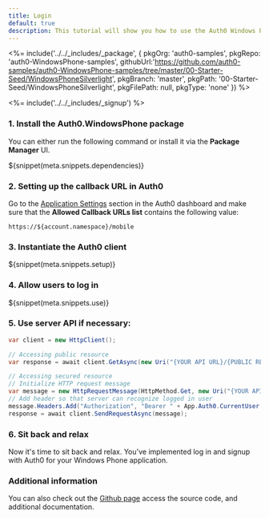 ```yaml
---
title: Login
default: true
description: This tutorial will show you how to use the Auth0 Windows Phone SDK to add authentication and authorization to your mobile app.
---
```


<%= include('../../_includes/_package', {
  pkgOrg: 'auth0-samples',
  pkgRepo: 'auth0-WindowsPhone-samples',
  githubUrl:'https://github.com/auth0-samples/auth0-WindowsPhone-samples/tree/master/00-Starter-Seed/WindowsPhoneSilverlight',
  pkgBranch: 'master',
  pkgPath: '00-Starter-Seed/WindowsPhoneSilverlight',
  pkgFilePath: null,
  pkgType: 'none'
}) %>

<%= include('../../_includes/_signup') %>

### 1. Install the Auth0.WindowsPhone package

You can either run the following command or install it via the **Package Manager** UI.

${snippet(meta.snippets.dependencies)}

### 2. Setting up the callback URL in Auth0

<div class="setup-callback">
<p>Go to the <a href="${manage_url}/#/applications/${account.clientId}/settings">Application Settings</a> section in the Auth0 dashboard and make sure that the <strong>Allowed Callback URLs list</strong> contains the following value:</p>

<pre><code>https://${account.namespace}/mobile</pre></code>
</div>

### 3. Instantiate the Auth0 client

${snippet(meta.snippets.setup)}

### 4. Allow users to log in

${snippet(meta.snippets.use)}

### 5. Use server API if necessary:

```cs
var client = new HttpClient();

// Accessing public resource
var response = await client.GetAsync(new Uri("{YOUR API URL}/{PUBLIC RESOURCE}"));

// Accessing secured resource
// Initialize HTTP request message
var message = new HttpRequestMessage(HttpMethod.Get, new Uri("{YOUR API URL}/{SECURED RESOURCE}"));
// Add header so that server can recognize logged in user
message.Headers.Add("Authorization", "Bearer " + App.Auth0.CurrentUser.IdToken);
response = await client.SendRequestAsync(message);
```

### 6. Sit back and relax

Now it's time to sit back and relax. You've implemented log in and signup with Auth0 for your Windows Phone application.


### Additional information
You can also check out the [Github page](https://github.com/auth0/auth0.windowsphone) access the source code, and additional documentation.
